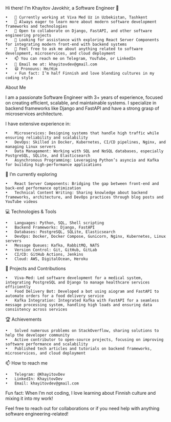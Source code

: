 Hi there! I’m Khayitov Javokhir, a Software Engineer 🚀

	•	🔭 Currently working at Viva Med Uz in Uzbekistan, Tashkent
	•	🌱 Always eager to learn more about modern software development frameworks and technologies
	•	👯 Open to collaborate on Django, FastAPI, and other software engineering projects
	•	🤔 Looking for assistance with exploring React Server Components for integrating modern front-end with backend systems
	•	💬 Feel free to ask me about anything related to software development, microservices, and cloud deployment
	•	📫 You can reach me on Telegram, YouTube, or LinkedIn
	•	📧 Email me at: khayitovdev@gmail.com
	•	😄 Pronouns: He/Him
	•	⚡ Fun fact: I’m half Finnish and love blending cultures in my coding style

About Me

I am a passionate Software Engineer with 3+ years of experience, focused on creating efficient, scalable, and maintainable systems. I specialize in backend frameworks like Django and FastAPI and have a strong grasp of microservices architecture.

I have extensive experience in:

	•	Microservices: Designing systems that handle high traffic while ensuring reliability and scalability
	•	DevOps: Skilled in Docker, Kubernetes, CI/CD pipelines, Nginx, and managing Linux servers
	•	Data Management: Working with SQL and NoSQL databases, especially PostgreSQL, SQLite, and Elasticsearch
	•	Asynchronous Programming: Leveraging Python’s asyncio and Kafka for building high-performance applications

🌱 I’m currently exploring

	•	React Server Components: Bridging the gap between front-end and back-end performance optimization
	•	Technical Content Writing: Sharing knowledge about backend frameworks, architecture, and DevOps practices through blog posts and YouTube videos

💻 Technologies & Tools

	•	Languages: Python, SQL, Shell scripting
	•	Backend Frameworks: Django, FastAPI
	•	Databases: PostgreSQL, SQLite, Elasticsearch
	•	DevOps: Docker, Docker Compose, Gunicorn, Nginx, Kubernetes, Linux servers
	•	Message Queues: Kafka, RabbitMQ, NATS
	•	Version Control: Git, GitHub, GitLab
	•	CI/CD: GitHub Actions, Jenkins
	•	Cloud: AWS, DigitalOcean, Heroku

🚀 Projects and Contributions

	•	Viva-Med: Led software development for a medical system, integrating PostgreSQL and Django to manage healthcare services efficiently
	•	Food Delivery Bot: Developed a bot using aiogram and FastAPI to automate orders for a food delivery service
	•	Kafka Integration: Integrated Kafka with FastAPI for a seamless message processing system, handling high loads and ensuring data consistency across services

🏆 Achievements

	•	Solved numerous problems on StackOverflow, sharing solutions to help the developer community
	•	Active contributor to open-source projects, focusing on improving software performance and scalability
	•	Published tech articles and tutorials on backend frameworks, microservices, and cloud deployment

📫 How to reach me

	•	Telegram: @KhayitovDev
	•	LinkedIn: KhayitovDev
	•	Email: khayitovdev@gmail.com

Fun fact: When I’m not coding, I love learning about Finnish culture and mixing it into my work!

Feel free to reach out for collaborations or if you need help with anything software engineering-related!

